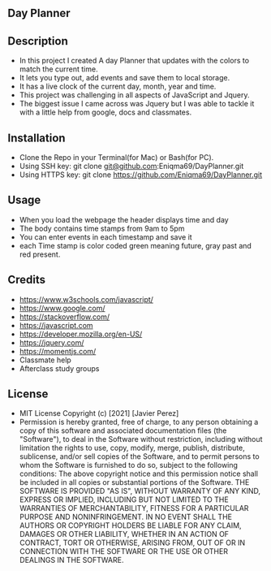 ## Day Planner

## Description
- In this project I created A day Planner that updates with the colors to match the current time.
- It lets you type out, add events and save them to local storage.
- It has a live clock of the current day, month, year and time.
- This project was challenging in all aspects of JavaScript and Jquery.
- The biggest issue I came across was Jquery but I was able to tackle it with a little help from google, docs and classmates.

## Installation
- Clone the Repo in your Terminal(for Mac) or Bash(for PC).
- Using SSH key: git clone git@github.com:Eniqma69/DayPlanner.git
- Using HTTPS key: git clone https://github.com/Eniqma69/DayPlanner.git

## Usage
- When you load the webpage the header displays time and day
- The body contains time stamps from 9am to 5pm
- You can enter events in each timestamp and save it
- each Time stamp is color coded green meaning future, gray past and red present.

## Credits
- https://www.w3schools.com/javascript/
- https://www.google.com/
- https://stackoverflow.com/
- https://javascript.com
- https://developer.mozilla.org/en-US/
- https://jquery.com/
- https://momentjs.com/
- Classmate help
- Afterclass study groups


## License
- MIT License
Copyright (c) [2021] [Javier Perez]
- Permission is hereby granted, free of charge, to any person obtaining a copy
of this software and associated documentation files (the "Software"), to deal
in the Software without restriction, including without limitation the rights
to use, copy, modify, merge, publish, distribute, sublicense, and/or sell
copies of the Software, and to permit persons to whom the Software is
furnished to do so, subject to the following conditions:
The above copyright notice and this permission notice shall be included in all
copies or substantial portions of the Software.
THE SOFTWARE IS PROVIDED "AS IS", WITHOUT WARRANTY OF ANY KIND, EXPRESS OR
IMPLIED, INCLUDING BUT NOT LIMITED TO THE WARRANTIES OF MERCHANTABILITY,
FITNESS FOR A PARTICULAR PURPOSE AND NONINFRINGEMENT. IN NO EVENT SHALL THE
AUTHORS OR COPYRIGHT HOLDERS BE LIABLE FOR ANY CLAIM, DAMAGES OR OTHER
LIABILITY, WHETHER IN AN ACTION OF CONTRACT, TORT OR OTHERWISE, ARISING FROM,
OUT OF OR IN CONNECTION WITH THE SOFTWARE OR THE USE OR OTHER DEALINGS IN THE
SOFTWARE.